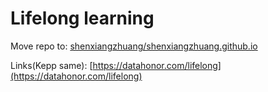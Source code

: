 # Lifelong learning


Move repo to: [shenxiangzhuang/shenxiangzhuang.github.io](https://github.com/shenxiangzhuang/shenxiangzhuang.github.io)

Links(Kepp same): [https://datahonor.com/lifelong](https://datahonor.com/lifelong)
